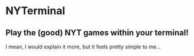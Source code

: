 # NYTerminal
## Play the (good) NYT games within your terminal!
I mean, I would explain it more, but it feels pretty simple to me...
